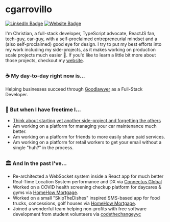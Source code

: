 # cgarrovillo
<!-- [![Visits Badge](https://badges.pufler.dev/visits/cgarrovillo/cgarrovillo?style=for-the-badge&logo=statuspage&logoColor=white&label=Visitors)](https://github.com/cgarrovillo) -->
<!-- [![Visits Badge](https://visitor-badge-reloaded.herokuapp.com/badge?page_id=cgarrovillo-cgarrovillo&style=for-the-badge&color=green&text=Visits&logo=statuspage&cache=on)](https://github.com/cgarrovillo) -->
[![LinkedIn Badge](https://img.shields.io/badge/LinkedIn-Profile-2A67BC?style=for-the-badge&logo=linkedin)](https://www.linkedin.com/in/cgarrovillo/)
[![Website Badge](https://img.shields.io/badge/Website-.dev-%23181FCA?style=for-the-badge)](https://cgarrovillo.dev?click=github)

I'm Christian, a full-stack developer, TypeScript advocate, ReactJS fan, tech-guy, car-guy, with a self-proclaimed entrepreneurial mindset and a (also self-proclaimed) good eye for design. I try to put my best efforts into my work including my side-projects, as it makes working on production scale projects much easier 🤙.  If you'd like to learn a little bit more about those projects, checkout my [website](https://cgarrovillo.dev).

<h2></h2>

### ☕️ My day-to-day right now is...
Helping businesses succeed through [Goodlawyer](https://goodlawyer.ca) as a Full-Stack Developer.

<h2></h2>

### 🌳 But when I have freetime I...

 - [Think about starting yet another side-project and forgetting the others](https://user-images.githubusercontent.com/6688713/126884834-8b3bbf96-5e90-4207-8eb3-ecf07c91a291.png)
 - Am working on a platform for managing your car maintenance much better.
 - Am working on a platform for friends to more easily share paid services.
 - Am working on a platform for retail workers to get your email without a single "huh?" in the process.

<h2></h2>

### 🏛 And In the past I've...
 - Re-architected a WebSocket system inside a React app for much better Real-Time Location System performance and DX via [Connectus Global](https://comectusglobal.com)
 - Worked on a COVID health screening checkup platform for daycares & gyms via [HomeHow Mortgage](https://www.linkedin.com/company/homehow/about/).
 - Worked on a small "SkipTheDishes" inspired SMS-based app for food trucks, concessions, golf houses via [HomeHow Mortgage](https://www.linkedin.com/company/homehow/about/).
 - Joined a wonderful team helping non-profits with free software development from student volunteers via [codethechangeyyc](https://codethechangeyyc.ca)

<!-- 
<br />
<br />

## Skills 💻
#### Frontend
![](https://img.shields.io/badge/-React-222?logo=react&style=for-the-badge)
![](https://img.shields.io/badge/-Redux-222?logo=redux&style=for-the-badge)
![](https://img.shields.io/badge/-Sass-222?logo=sass&style=for-the-badge)
![](https://img.shields.io/badge/-HTML-222?logo=html5&style=for-the-badge)
![](https://img.shields.io/badge/-JS-222?logo=javascript&style=for-the-badge)

#### Backend
![](https://img.shields.io/badge/-Express-222?logo=express&style=for-the-badge)
![](https://img.shields.io/badge/-Koa-222?logo=express&style=for-the-badge)
![](https://img.shields.io/badge/-Java-222?logo=java&style=for-the-badge)
![](https://img.shields.io/badge/-Python-222?logo=python&style=for-the-badge)

#### Database
![](https://img.shields.io/badge/-MongoDB-222?logo=mongodb&style=for-the-badge)
![](https://img.shields.io/badge/-MySQL-222?logo=mysql&style=for-the-badge)
![](https://img.shields.io/badge/-Oracle%20Database-222?logo=oracle&style=for-the-badge)

#### DevOps
![](https://img.shields.io/badge/-AWS-222?logo=amazonaws&style=for-the-badge)
![](https://img.shields.io/badge/-GCP-222?logo=googlecloud&style=for-the-badge)
![](https://img.shields.io/badge/-Firebase-222?logo=firebase&style=for-the-badge)
![](https://img.shields.io/badge/-Docker-222?logo=docker&style=for-the-badge)

#### Tools
![](https://img.shields.io/badge/-Git-222?logo=git&style=for-the-badge)
![](https://img.shields.io/badge/-Jira-222?logo=jira&style=for-the-badge)
![](https://img.shields.io/badge/-Postman-222?logo=postman&style=for-the-badge)
![](https://img.shields.io/badge/-NPM-222?logo=npm&style=for-the-badge)
![](https://img.shields.io/badge/-Yarn-222?logo=yarn&style=for-the-badge)
![](https://img.shields.io/badge/-Figma-222?logo=figma&style=for-the-badge) 


<br/>
-->

<!-- [![Top Langs](https://github-readme-stats.vercel.app/api/top-langs/?username=cgarrovillo&layout=compact&hide=java&title_color=222&exclude_repo=Owls)](https://github.com/cgarrovillo) -->
